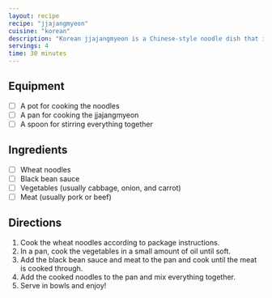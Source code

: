 ```yaml
---
layout: recipe
recipe: "jjajangmyeon"
cuisine: "korean"
description: "Korean jjajangmyeon is a Chinese-style noodle dish that is popular in Korea. It is made with wheat noodles in a black bean sauce and is typically topped with vegetables and meat."
servings: 4
time: 30 minutes
---
```


## Equipment
- [ ] A pot for cooking the noodles
- [ ] A pan for cooking the jjajangmyeon
- [ ] A spoon for stirring everything together

## Ingredients
- [ ] Wheat noodles
- [ ] Black bean sauce
- [ ] Vegetables (usually cabbage, onion, and carrot)
- [ ] Meat (usually pork or beef)

## Directions
1. Cook the wheat noodles according to package instructions.
2. In a pan, cook the vegetables in a small amount of oil until soft.
3. Add the black bean sauce and meat to the pan and cook until the meat is cooked through.
4. Add the cooked noodles to the pan and mix everything together.
5. Serve in bowls and enjoy!
